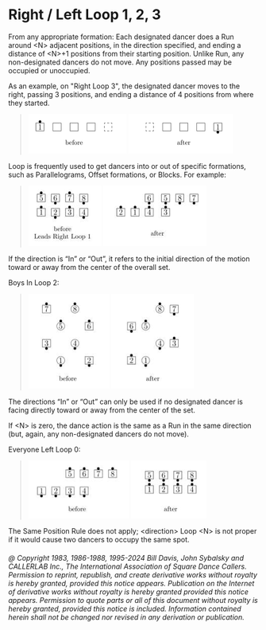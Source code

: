 
# Right / Left Loop 1, 2, 3

From any appropriate formation: Each designated dancer does a 
Run around \<N> adjacent positions, in the direction specified, 
and ending a distance of \<N>+1 positions from their starting position. 
Unlike Run, any non-designated dancers do not move. Any positions passed
may be occupied or unoccupied.

As an example, on "Right Loop 3", 
the designated dancer moves to the right, passing 3
positions, and ending a distance of 4 positions from where they started.

>
> ![alt](loop_1a.png)
> ![alt](loop_1b.png)
>

Loop is frequently used to get dancers into or out of 
specific formations, such as
Parallelograms, Offset formations, or Blocks. For example:

>
> ![alt](loop_2a.png)
> ![alt](loop_2b.png)
>

If the direction is “In” or “Out”, it refers to the initial direction
of the motion toward or away from the center of the overall set.

Boys In Loop 2:

>
> ![alt](loop_3a.png)
> ![alt](loop_3b.png)
>

The directions “In” or “Out” can only be used 
if no designated dancer is facing directly toward
or away from the center of the set.

If \<N> is zero, the dance action is the same as a Run
in the same direction (but, again, any
non-designated dancers do not move).

Everyone Left Loop 0:

>
> ![alt](loop_4a.png)
> ![alt](loop_4b.png)
>

The Same Position Rule does not apply; \<direction> Loop \<N> is not proper
if it would cause two dancers to occupy the same spot.

###### @ Copyright 1983, 1986-1988, 1995-2024 Bill Davis, John Sybalsky and CALLERLAB Inc., The International Association of Square Dance Callers. Permission to reprint, republish, and create derivative works without royalty is hereby granted, provided this notice appears. Publication on the Internet of derivative works without royalty is hereby granted provided this notice appears. Permission to quote parts or all of this document without royalty is hereby granted, provided this notice is included. Information contained herein shall not be changed nor revised in any derivation or publication.
